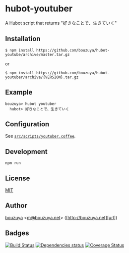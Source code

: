 # hubot-youtuber

A Hubot script that returns "好きなことで、生きていく"

## Installation

    $ npm install https://github.com/bouzuya/hubot-youtube/archive/master.tar.gz

or

    $ npm install https://github.com/bouzuya/hubot-youtuber/archive/{VERSION}.tar.gz

## Example

    bouzuya> hubot youtuber
      hubot> 好きなことで、生きていく

## Configuration

See [`src/scripts/youtuber.coffee`](src/scripts/youtuber.coffee).

## Development

`npm run`

## License

[MIT](LICENSE)

## Author

[bouzuya][user] &lt;[m@bouzuya.net][mail]&gt; ([http://bouzuya.net][url])

## Badges

[![Build Status][travis-badge]][travis]
[![Dependencies status][david-dm-badge]][david-dm]
[![Coverage Status][coveralls-badge]][coveralls]

[travis]: https://travis-ci.org/bouzuya/hubot-youtuber
[travis-badge]: https://travis-ci.org/bouzuya/hubot-youtuber.svg?branch=master
[david-dm]: https://david-dm.org/bouzuya/hubot-youtuber
[david-dm-badge]: https://david-dm.org/bouzuya/hubot-youtuber.png
[coveralls]: https://coveralls.io/r/bouzuya/hubot-youtuber
[coveralls-badge]: https://img.shields.io/coveralls/bouzuya/hubot-youtuber.svg
[user]: https://github.com/bouzuya
[mail]: mailto:m@bouzuya.net
[url]: http://bouzuya.net
